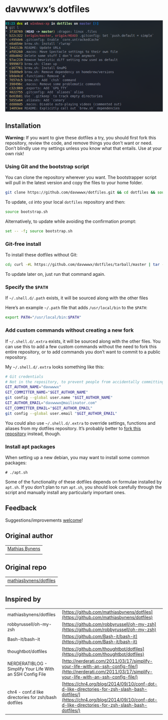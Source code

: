 # davwwwx’s dotfiles

![Screenshot of my shell prompt](https://raw.githubusercontent.com/davwwwx/dotfiles/master/ss.png)

## Installation

**Warning:** If you want to give these dotfiles a try, you should first fork this repository, review the code, and remove things you don’t want or need. Don’t blindly use my settings unless you know what that entails. Use at your own risk!

### Using Git and the bootstrap script

You can clone the repository wherever you want. The bootstrapper script will pull in the latest version and copy the files to your home folder.

```bash
git clone https://github.com/davwwwx/dotfiles.git && cd dotfiles && source bootstrap.sh
```

To update, `cd` into your local `dotfiles` repository and then:

```bash
source bootstrap.sh
```

Alternatively, to update while avoiding the confirmation prompt:

```bash
set -- -f; source bootstrap.sh
```

### Git-free install

To install these dotfiles without Git:

```bash
cd; curl -#L https://github.com/davwwwx/dotfiles/tarball/master | tar -xzv --strip-components 1 --exclude={README.md,bootstrap.sh,LICENSE-MIT.txt,ss.png,.gitignore,.editorconfig}
```

To update later on, just run that command again.

### Specify the `$PATH`

If `~/.shell.d/.path` exists, it will be sourced along with the other files

Here’s an example `~/.path` file that adds `/usr/local/bin` to the `$PATH`:

```bash
export PATH="/usr/local/bin:$PATH"
```

### Add custom commands without creating a new fork

If `~/.shell.d/.extra` exists, it will be sourced along with the other files. You can use this to add a few custom commands without the need to fork this entire repository, or to add commands you don’t want to commit to a public repository.

My `~/.shell.d/.extra` looks something like this:

```bash
# Git credentials
# Not in the repository, to prevent people from accidentally committing under my name
GIT_AUTHOR_NAME="davwwwx"
GIT_COMMITTER_NAME="$GIT_AUTHOR_NAME"
git config --global user.name "$GIT_AUTHOR_NAME"
GIT_AUTHOR_EMAIL="davwwwx@mailinator.com"
GIT_COMMITTER_EMAIL="$GIT_AUTHOR_EMAIL"
git config --global user.email "$GIT_AUTHOR_EMAIL"
```

You could also use `~/.shell.d/.extra` to override settings, functions and aliases from my dotfiles repository. It’s probably better to [fork this repository](https://github.com/davwwwx/dotfiles/fork) instead, though.

### Install apt packages

When setting up a new debian, you may want to install some common packages:

```
# ./apt.sh
```

Some of the functionality of these dotfiles depends on formulae installed by `apt.sh`. If you don’t plan to run `apt.sh`, you should look carefully through the script and manually install any particularly important ones.

## Feedback

Suggestions/improvements
[welcome](https://github.com/davwwwx/dotfiles/issues)!

## Original author

||
|---|
| [Mathias Bynens](https://mathiasbynens.be/) |
||


## Original repo

||
|---|
| [mathiasbynens/dotfiles](https://github.com/mathiasbynens/dotfiles) |
||


## Inspired by

|  ||
| ------ | ------ |
| mathiasbynens/dotfiles | [https://github.com/mathiasbynens/dotfiles](https://github.com/mathiasbynens/dotfiles) |
| robbyrussell/oh-my-zsh | [https://github.com/robbyrussell/oh-my-zsh](https://github.com/robbyrussell/oh-my-zsh) |
| Bash-it/bash-it | [https://github.com/Bash-it/bash-it](https://github.com/Bash-it/bash-it) |
| thoughtbot/dotfiles | [https://github.com/thoughtbot/dotfiles](https://github.com/thoughtbot/dotfiles) |
| NERDERATIBLOG - Simplify Your Life With an SSH Config File | [http://nerderati.com/2011/03/17/simplify-your-life-with-an-ssh-config-file/](http://nerderati.com/2011/03/17/simplify-your-life-with-an-ssh-config-file/) |
| chr4 - conf.d like directories for zsh/bash dotfiles | [https://chr4.org/blog/2014/09/10/conf-dot-d-like-directories-for-zsh-slash-bash-dotfiles/](https://chr4.org/blog/2014/09/10/conf-dot-d-like-directories-for-zsh-slash-bash-dotfiles/) |
